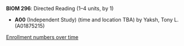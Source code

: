 **BIOM 296**: Directed Reading (1–4 units, by 1)

- **A00** (Independent Study) (time and location TBA) by Yaksh, Tony L. (A01875215)

[Enrollment numbers over time](./BIOM296.tsv)

